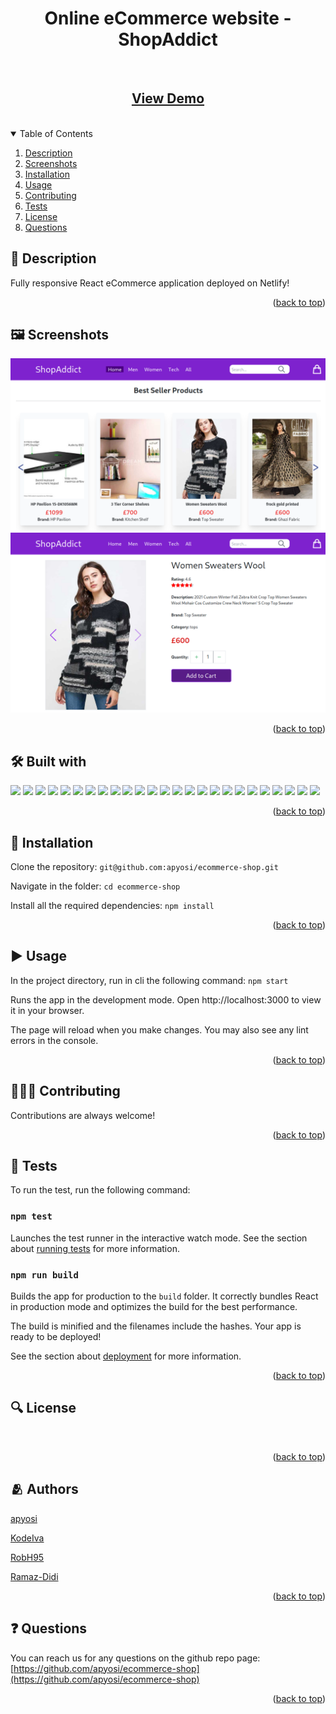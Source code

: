 



<a id="readme-top"></a>

<div align="center">
<h1 align="center">Online eCommerce website - ShopAddict </h1>
<a href="https://github.com/apyosi/ecommerce-shop/graphs/contributors"><img src="https://img.shields.io/github/contributors/apyosi/ecommerce-shop.svg?style=for-the-badge" alt=""></a>
<a href="https://github.com/apyosi/ecommerce-shop/network/members"><img src="https://img.shields.io/github/forks/apyosi/ecommerce-shop.svg?style=for-the-badge" alt=""></a>
<a href="https://github.com/apyosi/ecommerce-shop/stargazers"><img src="https://img.shields.io/github/stars/apyosi/ecommerce-shop.svg?style=for-the-badge" alt=""></a>
<a href="https://github.com/apyosi/ecommerce-shop/issues"><img src="https://img.shields.io/github/issues/apyosi/ecommerce-shop.svg?style=for-the-badge" alt=""></a>
<a href="https://opensource.org/licenses/MIT"><img src="https://img.shields.io/badge/License-MIT-yellow.svg" alt=""></a><br>
<h2><a href="https://transcendent-kringle-16abc9.netlify.app/" target="_blank"">View Demo</a></h2><br>
</div>

<details open>
  <summary>Table of Contents</summary>
  <ol>
    <li><a href="#description">Description</a></li>
    <li><a href="#screenshots">Screenshots</a></li>
    <li><a href="#installation">Installation</a></li>
    <li><a href="#usage">Usage</a></li>
    <li><a href="#contributing">Contributing</a></li>
    <li><a href="#tests">Tests</a></li>
    <li><a href="#license">License</a></li>
    <li><a href="#questions">Questions</a></li>
  </ol>
</details>

<h2 id="description">🧾 Description</h2>


 Fully responsive React eCommerce application deployed on Netlify!

<p align="right">(<a href="#readme-top">back to top</a>)</p>

<h2 id="screenshots"> 🖼️ Screenshots</h2>

![screenshot](./demo/image1.png "Home page screenshot")
![screenshot](./demo/image2.png "Product page screenshot")

<p align="right">(<a href="#readme-top">back to top</a>)</p>

<h2 id="description">🛠️ Built with</h2>

<a href="" target="_blank" rel="noreferrer" ><img src="https://img.shields.io/badge/HTML5-E34F26?style=for-the-badge&logo=html5&logoColor=white" /></a>
<a href="" target="_blank" rel="noreferrer" ><img src="https://img.shields.io/badge/CSS3-1572B6?style=for-the-badge&logo=css3&logoColor=white" /></a>
<a href="" target="_blank" rel="noreferrer" ><img src="https://img.shields.io/badge/JavaScript-323330?style=for-the-badge&logo=javascript&logoColor=F7DF1E" /></a>
<a href="" target="_blank" rel="noreferrer" ><img src="https://img.shields.io/badge/Tailwind_CSS-38B2AC?style=for-the-badge&logo=tailwind-css&logoColor=white" /></a>
<a href="" target="_blank" rel="noreferrer" ><img src="https://img.shields.io/badge/Node.js-339933?style=for-the-badge&logo=nodedotjs&logoColor=white" /></a>
<a href="" target="_blank" rel="noreferrer" ><img src="https://img.shields.io/badge/npm-CB3837?style=for-the-badge&logo=npm&logoColor=white" /></a>
<a href="" target="_blank" rel="noreferrer" ><img src="https://img.shields.io/badge/React-20232A?style=for-the-badge&logo=react&logoColor=61DAFB" /></a>
<a href="" target="_blank" rel="noreferrer" ><img src="https://img.shields.io/badge/React_Router-CA4245?style=for-the-badge&logo=react-router&logoColor=white" /></a>
<a href="" target="_blank" rel="noreferrer" ><img src="https://img.shields.io/badge/Webpack-8DD6F9?style=for-the-badge&logo=Webpack&logoColor=white" /></a>
<a href="" target="_blank" rel="noreferrer" ><img src="https://img.shields.io/badge/GIT-E44C30?style=for-the-badge&logo=git&logoColor=white" /></a>
<a href="https://github.com/apyosi" target="_blank" rel="noreferrer" ><img src="https://img.shields.io/badge/GitHub-100000?style=for-the-badge&logo=github&logoColor=white" /></a>
<a href="" target="_blank" rel="noreferrer" ><img src="https://img.shields.io/badge/Markdown-000000?style=for-the-badge&logo=markdown&logoColor=white" /></a>
<a href="" target="_blank" rel="noreferrer" ><img src="https://img.shields.io/badge/json-5E5C5C?style=for-the-badge&logo=json&logoColor=white" /></a>
<a href="" target="_blank" rel="noreferrer" ><img src="https://img.shields.io/badge/Font_Awesome-339AF0?style=for-the-badge&logo=fontawesome&logoColor=white" /></a>
<a href="" target="_blank" rel="noreferrer" ><img src="https://img.shields.io/badge/postcss-DD3A0A?style=for-the-badge&logo=postcss&logoColor=white" /></a>
<a href="" target="_blank" rel="noreferrer" ><img src="https://img.shields.io/badge/Netlify-00C7B7?style=for-the-badge&logo=netlify&logoColor=white" /></a>
<a href="" target="_blank" rel="noreferrer" ><img src="https://img.shields.io/badge/VSCode-0078D4?style=for-the-badge&logo=visual%20studio%20code&logoColor=white" /></a>
<a href="" target="_blank" rel="noreferrer" ><img src="https://img.shields.io/badge/eslint-3A33D1?style=for-the-badge&logo=eslint&logoColor=white" /></a>
<a href="" target="_blank" rel="noreferrer" ><img src="https://img.shields.io/badge/prettier-1A2C34?style=for-the-badge&logo=prettier&logoColor=F7BA3E" /></a>
<a href="" target="_blank" rel="noreferrer" ><img src="https://img.shields.io/badge/Firefox_Browser-FF7139?style=for-the-badge&logo=Firefox-Browser&logoColor=white" /></a>
<a href="" target="_blank" rel="noreferrer" ><img src="https://img.shields.io/badge/Google_chrome-4285F4?style=for-the-badge&logo=Google-chrome&logoColor=white" /></a>
<a href="" target="_blank" rel="noreferrer" ><img src="https://img.shields.io/badge/Microsoft_Edge-0078D7?style=for-the-badge&logo=Microsoft-edge&logoColor=white" /></a>
<a href="" target="_blank" rel="noreferrer" ><img src="https://img.shields.io/badge/Safari-FF1B2D?style=for-the-badge&logo=Safari&logoColor=white" /></a>
<a href="" target="_blank" rel="noreferrer" ><img src="https://img.shields.io/badge/Slack-4A154B?style=for-the-badge&logo=slack&logoColor=white" /></a>
<a href="" target="_blank" rel="noreferrer" ><img src="https://img.shields.io/badge/Zoom-2D8CFF?style=for-the-badge&logo=zoom&logoColor=white" /></a>

<p align="right">(<a href="#readme-top">back to top</a>)</p>

<h2 id="installation">💾 Installation</h2>

Clone the repository: `git@github.com:apyosi/ecommerce-shop.git`

Navigate in the folder: `cd ecommerce-shop`

Install all the required dependencies:  `npm install`

<p align="right">(<a href="#readme-top">back to top</a>)</p>

<h2 id="usage">▶️ Usage</h2>

In the project directory, run in cli the following command: ```npm start```

Runs the app in the development mode.
Open http://localhost:3000 to view it in your browser.

The page will reload when you make changes.
 You may also see any lint errors in the console.

<p align="right">(<a href="#readme-top">back to top</a>)</p>

<h2 id="contributing">🧑🏻‍🔧 Contributing</h2>

Contributions are always welcome!

<p align="right">(<a href="#readme-top">back to top</a>)</p>

<h2 id="tests">🧪 Tests</h2>

To run the test, run the following command: 

### `npm test`

Launches the test runner in the interactive watch mode.
 See the section about [running tests](https://facebook.github.io/create-react-app/docs/running-tests) for more information.

### `npm run build`

Builds the app for production to the `build` folder.
 It correctly bundles React in production mode and optimizes the build for the best performance.

The build is minified and the filenames include the hashes.
 Your app is ready to be deployed!

See the section about [deployment](https://facebook.github.io/create-react-app/docs/deployment) for more information.

<p align="right">(<a href="#readme-top">back to top</a>)</p>

<h2 id="license">🔍 License</h2>

<a href="https://opensource.org/licenses/MIT"><img src="https://img.shields.io/badge/License-MIT-yellow.svg" alt=""></a>

<p align="right">(<a href="#readme-top">back to top</a>)</p>

<h2 id="license">🫂 Authors</h2>

[apyosi](https://github.com/apyosi)

[KodeIva](https://github.com/KodeIva)

[RobH95](https://github.com/RobH95)

[Ramaz-Didi](https://github.com/Ramaz-Didi)

<p align="right">(<a href="#readme-top">back to top</a>)</p>

<h2 id="questions">❓ Questions</h2>

You can reach us for any questions on the github repo page: [https://github.com/apyosi/ecommerce-shop](https://github.com/apyosi/ecommerce-shop)

<p align="right">(<a href="#readme-top">back to top</a>)</p>




